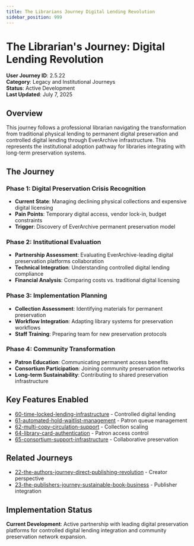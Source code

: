 ```yaml
---
title: The Librarians Journey Digital Lending Revolution
sidebar_position: 999
---
```


# The Librarian's Journey: Digital Lending Revolution

**User Journey ID**: 2.5.22  
**Category**: Legacy and Institutional Journeys  
**Status**: Active Development  
**Last Updated**: July 7, 2025

## Overview

This journey follows a professional librarian navigating the transformation from traditional physical lending to permanent digital preservation and controlled digital lending through EverArchive infrastructure. This represents the institutional adoption pathway for libraries integrating with long-term preservation systems.

## The Journey

### Phase 1: Digital Preservation Crisis Recognition
- **Current State**: Managing declining physical collections and expensive digital licensing
- **Pain Points**: Temporary digital access, vendor lock-in, budget constraints
- **Trigger**: Discovery of EverArchive permanent preservation model

### Phase 2: Institutional Evaluation
- **Partnership Assessment**: Evaluating EverArchive-leading digital preservation platforms collaboration
- **Technical Integration**: Understanding controlled digital lending compliance
- **Financial Analysis**: Comparing costs vs. traditional digital licensing

### Phase 3: Implementation Planning
- **Collection Assessment**: Identifying materials for permanent preservation
- **Workflow Integration**: Adapting library systems for preservation workflows
- **Staff Training**: Preparing team for new preservation protocols

### Phase 4: Community Transformation
- **Patron Education**: Communicating permanent access benefits
- **Consortium Participation**: Joining community preservation networks
- **Long-term Sustainability**: Contributing to shared preservation infrastructure

## Key Features Enabled

- [60-time-locked-lending-infrastructure](60-time-locked-lending-infrastructure) - Controlled digital lending
- [61-automated-hold-waitlist-management](61-automated-hold-waitlist-management) - Patron queue management
- [62-multi-copy-circulation-support](62-multi-copy-circulation-support) - Collection scaling
- [64-library-card-authentication](64-library-card-authentication) - Patron access control
- [65-consortium-support-infrastructure](65-consortium-support-infrastructure) - Collaborative preservation

## Related Journeys

- [22-the-authors-journey-direct-publishing-revolution](22-the-authors-journey-direct-publishing-revolution) - Creator perspective
- [23-the-publishers-journey-sustainable-book-business](23-the-publishers-journey-sustainable-book-business) - Publisher integration

## Implementation Status

**Current Development**: Active partnership with leading digital preservation platforms for controlled digital lending integration and community preservation network expansion.